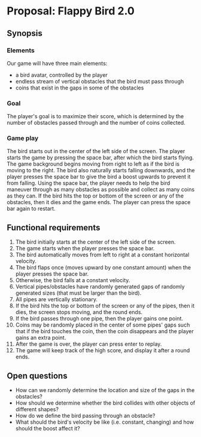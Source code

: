# Proposal: Flappy Bird 2.0

## Synopsis

### Elements
Our game will have three main elements:
- a bird avatar, controlled by the player
- endless stream of vertical obstacles that the bird must pass through
- coins that exist in the gaps in some of the obstacles

### Goal
The player's goal is to maximize their score, which is determined by the number of obstacles passed through and the 
number of coins collected.

### Game play
The bird starts out in the center of the left side of the screen. The player starts the game by pressing the space bar,
after which the bird starts flying. The game background begins moving from right to left as if the bird is moving to the
right. The bird also naturally starts falling downwards, and the player presses the space bar to give the bird a boost
upwards to prevent it from falling. Using the space bar, the player needs to help the bird maneuver through as many
obstacles as possible and collect as many coins as they can. If the bird hits the top or bottom of the screen or any of
the obstacles, then it dies and the game ends. The player can press the space bar again to restart.

## Functional requirements

1. The bird initially starts at the center of the left side of the screen.
2. The game starts when the player presses the space bar.
3. The bird automatically moves from left to right at a constant horizontal velocity.
4. The bird flaps once (moves upward by one constant amount) when the player presses the space bar.
5. Otherwise, the bird falls at a constant velocity.
6. Vertical pipes/obstacles have randomly generated gaps of randomly generated sizes (that must be larger than the bird).
7. All pipes are vertically stationary. 
8. If the bird hits the top or bottom of the screen or any of the pipes, then it dies, the screen stops moving, and the 
round ends.
9. If the bird passes through one pipe, then the player gains one point.
10. Coins may be randomly placed in the center of some pipes' gaps such that if the bird touches the coin, then the coin 
disappears and the player gains an extra point.
11. After the game is over, the player can press enter to replay.
12. The game will keep track of the high score, and display it after a round ends.

## Open questions

- How can we randomly determine the location and size of the gaps in the obstacles?
- How should we determine whether the bird collides with other objects of different shapes?
- How do we define the bird passing through an obstacle?
- What should the bird's velocity be like (i.e. constant, changing) and how should the boost affect it?

